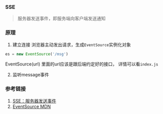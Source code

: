 ### SSE
> 服务器发送事件，即服务端向客户端发送通知

### 原理
1. 建立连接
浏览器主动发出请求，生成`EventSource`实例化对象
  ```javascript
  es = new EventSource('/msg')
  ```
EventSource(url) 里面的url应该是跟后端约定好的接口，
详情可以看`index.js`

2. 监听message事件

### 参考链接
1. [SSE：服务器发送事件](http://javascript.ruanyifeng.com/htmlapi/eventsource.html)
2. [EventSource MDN](https://developer.mozilla.org/zh-CN/docs/Server-sent_events/EventSource)

